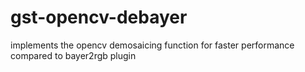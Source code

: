 # gst-opencv-debayer
implements the opencv demosaicing function for faster performance compared to bayer2rgb plugin

